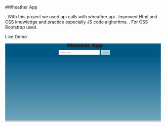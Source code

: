 #Wheather App

. With this project we used api  calls with wheather api
. Improved Html and CSS knowledge and practice especially JS code alghoritms.
. For CSS Bootstrap used.

Live Demo 


![](https://github.com/aliyurekli32/Wheather-Application/blob/main/Wheather_app.gif)
